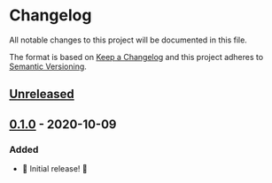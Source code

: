 # Changelog

All notable changes to this project will be documented in this file.

The format is based on [Keep a Changelog](http://keepachangelog.com/en/1.0.0/) and this project adheres to [Semantic Versioning](http://semver.org/spec/v2.0.0.html).

## [Unreleased]

## [0.1.0] - 2020-10-09

### Added

- 🎉 Initial release! 🎉

[unreleased]: https://github.com/kddeisz/template/compare/v0.1.0...HEAD
[0.1.0]: https://github.com/kddeisz/template/compare/39c5a7...v0.1.0
